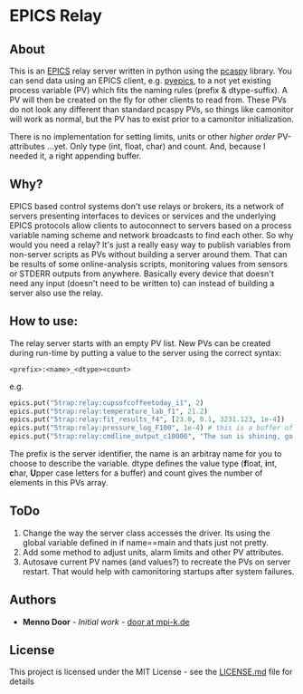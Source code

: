 # EPICS Relay

## About

This is an [EPICS](https://epics-controls.org/) relay server written in python using the [pcaspy](https://github.com/paulscherrerinstitute/pcaspy) library. You can send data using an EPICS client, e.g. [pyepics](https://github.com/pyepics/pyepics), to a not yet existing process variable (PV) which fits the naming rules (prefix & dtype-suffix). A PV will then be created on the fly for other clients to read from. These PVs do not look any different than standard pcaspy PVs, so things like camonitor will work as normal, but the PV has to exist prior to a camonitor initialization.

There is no implementation for setting limits, units or other *higher order* PV-attributes ...yet. Only type (int, float, char) and count. And, because I needed it, a right appending buffer.

## Why?

EPICS based control systems don't use relays or brokers, its a network of servers presenting interfaces to devices or services and the underlying EPICS protocols allow clients to autoconnect to servers based on a process variable naming scheme and network broadcasts to find each other. So why would you need a relay? It's just a really easy way to publish variables from non-server scripts as PVs without building a server around them. That can be results of some online-analysis scripts, monitoring values from sensors or STDERR outputs from anywhere. Basically every device that doesn't need any input (doesn't need to be written to) can instead of building a server also use the relay. 

## How to use:

The relay server starts with an empty PV list. New PVs can be created during run-time by putting a value to the server using the correct syntax:

```
<prefix>:<name>_<dtype><count>
```

e.g.
```python
epics.put("5trap:relay:cupsofcoffeetoday_i1", 2)
epics.put("5trap:relay:temperature_lab_f1", 21.2)
epics.put("5trap:relay:fit_results_f4", [23.0, 0.1, 3231.123, 1e-4])
epics.put("5trap:relay:pressure_log_F100", 1e-4) # this is a buffer of length 100. Values put will be appended right.
epics.put("5trap:relay:cmdline_output_c10000", "The sun is shining, go outside!")
```

The prefix is the server identifier, the name is an arbitray name for you to choose to describe the variable. dtype defines the value type (**f**loat, **i**nt, **c**har, **U**pper case letters for a buffer) and count gives the number of elements in this PVs array.

## ToDo

1. Change the way the server class accesses the driver. Its using the global variable defined in if name==main and thats just not pretty.
2. Add some method to adjust units, alarm limits and other PV attributes.
3. Autosave current PV names (and values?) to recreate the PVs on server restart. That would help with camonitoring startups after system failures.

## Authors

* **Menno Door** - *Initial work* - [door at mpi-k.de](mailto:door@mpi-k.de)

## License

This project is licensed under the MIT License - see the [LICENSE.md](LICENSE.md) file for details
